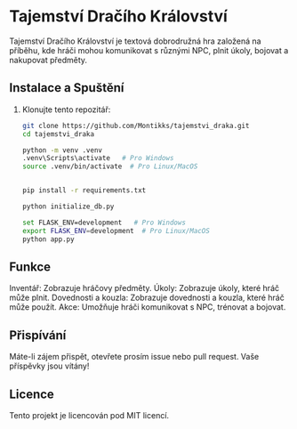 # Tajemství Dračího Království

Tajemství Dračího Království je textová dobrodružná hra založená na příběhu, kde hráči mohou komunikovat s různými NPC, plnit úkoly, bojovat a nakupovat předměty.

## Instalace a Spuštění

1. Klonujte tento repozitář:
   ```sh
   git clone https://github.com/Montikks/tajemstvi_draka.git
   cd tajemstvi_draka

   python -m venv .venv
   .venv\Scripts\activate   # Pro Windows
   source .venv/bin/activate  # Pro Linux/MacOS


   pip install -r requirements.txt
   
   python initialize_db.py

   set FLASK_ENV=development   # Pro Windows
   export FLASK_ENV=development  # Pro Linux/MacOS
   python app.py

## Funkce
  
   Inventář: Zobrazuje hráčovy předměty.
   Úkoly: Zobrazuje úkoly, které hráč může plnit.
   Dovednosti a kouzla: Zobrazuje dovednosti a kouzla, které hráč může použít.
   Akce: Umožňuje hráči komunikovat s NPC, trénovat a bojovat.
   
## Přispívání
Máte-li zájem přispět, otevřete prosím issue nebo pull request. Vaše příspěvky jsou vítány!

## Licence
Tento projekt je licencován pod MIT licencí.


